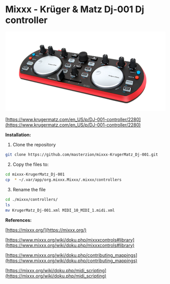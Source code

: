 
# Mixxx - Krüger & Matz Dj-001 Dj controller

![Mixxx Preset for Krüger & Matz Dj-001Dj controller](https://raw.githubusercontent.com/masterzion/mixxx-KrugerMatz_Dj-001/master/dj-001.png)



[https://www.krugermatz.com/en_US/p/DJ-001-controller/2280](https://www.krugermatz.com/en_US/p/DJ-001-controller/2280)


**Installation:**

1) Clone the repository
``` bash
git clone https://github.com/masterzion/mixxx-KrugerMatz_Dj-001.git
```


2) Copy the files to:
``` bash
cd mixxx-KrugerMatz_Dj-001
cp  * ~/.var/app/org.mixxx.Mixxx/.mixxx/controllers
```


3) Rename the file
``` bash
cd ./mixxx/controllers/
ls
mv KrugerMatz_Dj-001.xml MIDI_10_MIDI_1.midi.xml
```
**References:**

[https://mixxx.org/](https://mixxx.org/)

[https://www.mixxx.org/wiki/doku.php/mixxxcontrols#library](https://www.mixxx.org/wiki/doku.php/mixxxcontrols#library)

[https://www.mixxx.org/wiki/doku.php/contributing_mappings](https://www.mixxx.org/wiki/doku.php/contributing_mappings)

[https://mixxx.org/wiki/doku.php/midi_scripting](https://mixxx.org/wiki/doku.php/midi_scripting)
